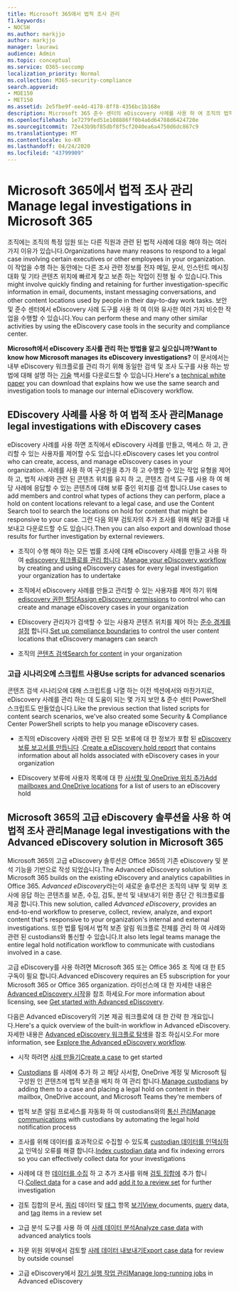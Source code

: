 ```yaml
---
title: Microsoft 365에서 법적 조사 관리
f1.keywords:
- NOCSH
ms.author: markjjo
author: markjjo
manager: laurawi
audience: Admin
ms.topic: conceptual
ms.service: O365-seccomp
localization_priority: Normal
ms.collection: M365-security-compliance
search.appverid:
- MOE150
- MET150
ms.assetid: 2e5fbe9f-ee4d-4178-8ff8-4356bc1b168e
description: Microsoft 365 준수 센터의 eDiscovery 사례를 사용 하 여 조직의 법적 조사를 관리 합니다. E5 구독이 있는 경우에는 고급 eDiscovery의 텍스트 분석, 기계 학습 및 예측 코딩 기능을 사용 하 여 사례 데이터를 보다 자세히 분석할 수 있습니다.
ms.openlocfilehash: 1e7279fed51e108886ff0b4a6d64788d6424720e
ms.sourcegitcommit: 72e43b9bf85dbf8f5cf2040ea6a4750d6dc867c9
ms.translationtype: MT
ms.contentlocale: ko-KR
ms.lasthandoff: 04/24/2020
ms.locfileid: "43799909"
---
```

# <a name="manage-legal-investigations-in-microsoft-365"></a><span data-ttu-id="f1463-104">Microsoft 365에서 법적 조사 관리</span><span class="sxs-lookup"><span data-stu-id="f1463-104">Manage legal investigations in Microsoft 365</span></span>

<span data-ttu-id="f1463-105">조직에는 조직의 특정 임원 또는 다른 직원과 관련 된 법적 사례에 대응 해야 하는 여러 가지 이유가 있습니다.</span><span class="sxs-lookup"><span data-stu-id="f1463-105">Organizations have many reasons to respond to a legal case involving certain executives or other employees in your organization.</span></span> <span data-ttu-id="f1463-106">이 작업을 수행 하는 동안에는 다른 조사 관련 정보를 전자 메일, 문서, 인스턴트 메시징 대화 및 기타 콘텐츠 위치에 빠르게 찾고 보존 하는 작업이 진행 될 수 있습니다.</span><span class="sxs-lookup"><span data-stu-id="f1463-106">This might involve quickly finding and retaining for further investigation-specific information in email, documents, instant messaging conversations, and other content locations used by people in their day-to-day work tasks.</span></span> <span data-ttu-id="f1463-107">보안 및 준수 센터에서 eDiscovery 사례 도구를 사용 하 여 이와 유사한 여러 가지 비슷한 작업을 수행할 수 있습니다.</span><span class="sxs-lookup"><span data-stu-id="f1463-107">You can perform these and many other similar activities by using the eDiscovery case tools in the security and compliance center.</span></span>
  
<span data-ttu-id="f1463-108">**Microsoft에서 eDiscovery 조사를 관리 하는 방법을 알고 싶으십니까?**</span><span class="sxs-lookup"><span data-stu-id="f1463-108">**Want to know how Microsoft manages its eDiscovery investigations?**</span></span> <span data-ttu-id="f1463-109">이 문서에서는 내부 eDiscovery 워크플로를 관리 하기 위해 동일한 검색 및 조사 도구를 사용 하는 방법에 대해 설명 하는 [기술](https://go.microsoft.com/fwlink/?linkid=852161) 백서를 다운로드할 수 있습니다.</span><span class="sxs-lookup"><span data-stu-id="f1463-109">Here's a [technical white paper](https://go.microsoft.com/fwlink/?linkid=852161) you can download that explains how we use the same search and investigation tools to manage our internal eDiscovery workflow.</span></span>
   
## <a name="manage-legal-investigations-with-ediscovery-cases"></a><span data-ttu-id="f1463-110">EDiscovery 사례를 사용 하 여 법적 조사 관리</span><span class="sxs-lookup"><span data-stu-id="f1463-110">Manage legal investigations with eDiscovery cases</span></span>

<span data-ttu-id="f1463-111">eDiscovery 사례를 사용 하면 조직에서 eDiscovery 사례를 만들고, 액세스 하 고, 관리할 수 있는 사용자를 제어할 수도 있습니다.</span><span class="sxs-lookup"><span data-stu-id="f1463-111">eDiscovery cases let you control who can create, access, and manage eDiscovery cases in your organization.</span></span> <span data-ttu-id="f1463-112">사례를 사용 하 여 구성원을 추가 하 고 수행할 수 있는 작업 유형을 제어 하 고, 법적 사례와 관련 된 콘텐츠 위치를 유지 하 고, 콘텐츠 검색 도구를 사용 하 여 해당 사례에 응답할 수 있는 콘텐츠에 대해 보류 중인 위치를 검색 합니다.</span><span class="sxs-lookup"><span data-stu-id="f1463-112">Use cases to add members and control what types of actions they can perform, place a hold on content locations relevant to a legal case, and use the Content Search tool to search the locations on hold for content that might be responsive to your case.</span></span> <span data-ttu-id="f1463-113">그런 다음 외부 검토자의 추가 조사를 위해 해당 결과를 내보내고 다운로드할 수도 있습니다.</span><span class="sxs-lookup"><span data-stu-id="f1463-113">Then you can also export and download those results for further investigation by external reviewers.</span></span>
  
- <span data-ttu-id="f1463-114">조직이 수행 해야 하는 모든 법률 조사에 대해 eDiscovery 사례를 만들고 사용 하 여 [ediscovery 워크플로를 관리 합니다](ediscovery-cases.md) .</span><span class="sxs-lookup"><span data-stu-id="f1463-114">[Manage your eDiscovery workflow](ediscovery-cases.md) by creating and using eDiscovery cases for every legal investigation your organization has to undertake</span></span> 
    
- <span data-ttu-id="f1463-115">조직에서 eDiscovery 사례를 만들고 관리할 수 있는 사용자를 제어 하기 위해 [ediscovery 권한 할당](assign-ediscovery-permissions.md)</span><span class="sxs-lookup"><span data-stu-id="f1463-115">[Assign eDiscovery permissions](assign-ediscovery-permissions.md) to control who can create and manage eDiscovery cases in your organization</span></span> 
    
- <span data-ttu-id="f1463-116">EDiscovery 관리자가 검색할 수 있는 사용자 콘텐츠 위치를 제어 하는 [준수 경계를 설정](tagging-and-assessment-in-advanced-ediscovery.md) 합니다.</span><span class="sxs-lookup"><span data-stu-id="f1463-116">[Set up compliance boundaries](tagging-and-assessment-in-advanced-ediscovery.md) to control the user content locations that eDiscovery managers can search</span></span> 
    
- <span data-ttu-id="f1463-117">조직의 [콘텐츠 검색](search-for-content.md)</span><span class="sxs-lookup"><span data-stu-id="f1463-117">[Search for content](search-for-content.md) in your organization</span></span> 
    
### <a name="use-scripts-for-advanced-scenarios"></a><span data-ttu-id="f1463-118">고급 시나리오에 스크립트 사용</span><span class="sxs-lookup"><span data-stu-id="f1463-118">Use scripts for advanced scenarios</span></span>

<span data-ttu-id="f1463-119">콘텐츠 검색 시나리오에 대해 스크립트를 나열 하는 이전 섹션에서와 마찬가지로, eDiscovery 사례를 관리 하는 데 도움이 되는 몇 가지 보안 & 준수 센터 PowerShell 스크립트도 만들었습니다.</span><span class="sxs-lookup"><span data-stu-id="f1463-119">Like the previous section that listed scripts for content search scenarios, we've also created some Security & Compliance Center PowerShell scripts to help you manage eDiscovery cases.</span></span>
  
- <span data-ttu-id="f1463-120">조직의 eDiscovery 사례와 관련 된 모든 보류에 대 한 정보가 포함 된 [eDiscovery 보류 보고서를 만듭니다](create-a-report-on-holds-in-ediscovery-cases.md) .</span><span class="sxs-lookup"><span data-stu-id="f1463-120">[Create a eDiscovery hold report](create-a-report-on-holds-in-ediscovery-cases.md) that contains information about all holds associated with eDiscovery cases in your organization</span></span> 
    
- <span data-ttu-id="f1463-121">EDiscovery 보류에 사용자 목록에 대 한 [사서함 및 OneDrive 위치 추가](use-a-script-to-add-users-to-a-hold-in-ediscovery.md)</span><span class="sxs-lookup"><span data-stu-id="f1463-121">[Add mailboxes and OneDrive locations](use-a-script-to-add-users-to-a-hold-in-ediscovery.md) for a list of users to an eDiscovery hold</span></span> 
  
## <a name="manage-legal-investigations-with-the-advanced-ediscovery-solution-in-microsoft-365"></a><span data-ttu-id="f1463-122">Microsoft 365의 고급 eDiscovery 솔루션을 사용 하 여 법적 조사 관리</span><span class="sxs-lookup"><span data-stu-id="f1463-122">Manage legal investigations with the Advanced eDiscovery solution in Microsoft 365</span></span>

<span data-ttu-id="f1463-123">Microsoft 365의 고급 eDiscovery 솔루션은 Office 365의 기존 eDiscovery 및 분석 기능을 기반으로 작성 되었습니다.</span><span class="sxs-lookup"><span data-stu-id="f1463-123">The Advanced eDiscovery solution in Microsoft 365 builds on the existing eDiscovery and analytics capabilities in Office 365.</span></span> <span data-ttu-id="f1463-124">*Advanced eDiscovery*라는이 새로운 솔루션은 조직의 내부 및 외부 조사에 응답 하는 콘텐츠를 보존, 수집, 검토, 분석 및 내보내기 위한 종단 간 워크플로를 제공 합니다.</span><span class="sxs-lookup"><span data-stu-id="f1463-124">This new solution, called *Advanced eDiscovery*, provides an end-to-end workflow to preserve, collect, review, analyze, and export content that's responsive to your organization's internal and external investigations.</span></span> <span data-ttu-id="f1463-125">또한 법률 팀에서 법적 보존 알림 워크플로 전체를 관리 하 여 사례와 관련 된 custodians와 통신할 수 있습니다.</span><span class="sxs-lookup"><span data-stu-id="f1463-125">It also lets legal teams manage the entire legal hold notification workflow to communicate with custodians involved in a case.</span></span>

<span data-ttu-id="f1463-126">고급 eDiscovery를 사용 하려면 Microsoft 365 또는 Office 365 조 직에 대 한 E5 구독이 필요 합니다.</span><span class="sxs-lookup"><span data-stu-id="f1463-126">Advanced eDiscovery requires an E5 subscription for your Microsoft 365 or Office 365 organization.</span></span> <span data-ttu-id="f1463-127">라이선스에 대 한 자세한 내용은 [Advanced eDiscovery 시작](get-started-with-advanced-ediscovery.md#step-1-verify-and-assign-appropriate-licenses)을 참조 하세요.</span><span class="sxs-lookup"><span data-stu-id="f1463-127">For more information about licensing, see [Get started with Advanced eDiscovery](get-started-with-advanced-ediscovery.md#step-1-verify-and-assign-appropriate-licenses).</span></span>

<span data-ttu-id="f1463-128">다음은 Advanced eDiscovery의 기본 제공 워크플로에 대 한 간략 한 개요입니다.</span><span class="sxs-lookup"><span data-stu-id="f1463-128">Here's a quick overview of the built-in workflow in Advanced eDiscovery.</span></span> <span data-ttu-id="f1463-129">자세한 내용은 [Advanced eDiscovery 워크플로 탐색](get-started-with-advanced-ediscovery.md#explore-the-advanced-ediscovery-workflow)을 참조 하십시오.</span><span class="sxs-lookup"><span data-stu-id="f1463-129">For more information, see [Explore the Advanced eDiscovery workflow](get-started-with-advanced-ediscovery.md#explore-the-advanced-ediscovery-workflow).</span></span>

- <span data-ttu-id="f1463-130">시작 하려면 [사례 만들기](create-new-ediscovery-case.md)</span><span class="sxs-lookup"><span data-stu-id="f1463-130">[Create a case](create-new-ediscovery-case.md) to get started</span></span>

- <span data-ttu-id="f1463-131">[Custodians](managing-custodians.md) 를 사례에 추가 하 고 해당 사서함, OneDrive 계정 및 Microsoft 팀 구성원 인 콘텐츠에 법적 보존을 배치 하 여 관리 합니다.</span><span class="sxs-lookup"><span data-stu-id="f1463-131">[Manage custodians](managing-custodians.md) by adding them to a case and placing a legal hold on content in their mailbox, OneDrive account, and Microsoft Teams they're members of</span></span>

- <span data-ttu-id="f1463-132">법적 보존 알림 프로세스를 자동화 하 여 custodians와의 [통신 관리](managing-custodian-communications.md)</span><span class="sxs-lookup"><span data-stu-id="f1463-132">[Manage communications](managing-custodian-communications.md) with custodians by automating the legal hold notification process</span></span>

- <span data-ttu-id="f1463-133">조사를 위해 데이터를 효과적으로 수집할 수 있도록 [custodian 데이터를 인덱싱하고](processing-data-for-case.md) 인덱싱 오류를 해결 합니다.</span><span class="sxs-lookup"><span data-stu-id="f1463-133">[Index custodian data](processing-data-for-case.md) and fix indexing errors so you can effectively collect data for your investigations</span></span>

- <span data-ttu-id="f1463-134">사례에 대 한 [데이터를 수집](collecting-data-for-ediscovery.md) 하 고 추가 조사를 위해 [검토 집합에](collecting-data-for-ediscovery.md#add-search-results-to-a-review-set) 추가 합니다.</span><span class="sxs-lookup"><span data-stu-id="f1463-134">[Collect data](collecting-data-for-ediscovery.md) for a case and add [add it to a review set](collecting-data-for-ediscovery.md#add-search-results-to-a-review-set) for further investigation</span></span>

- <span data-ttu-id="f1463-135">검토 집합의 문서, [쿼리](review-set-search.md) 데이터 및 [태그](tagging-documents.md) 항목 [보기](view-documents-in-review-set.md)</span><span class="sxs-lookup"><span data-stu-id="f1463-135">[View ](view-documents-in-review-set.md) documents, [query](review-set-search.md) data, and [tag](tagging-documents.md) items in a review set</span></span>

- <span data-ttu-id="f1463-136">고급 분석 도구를 사용 하 여 [사례 데이터 분석](analyzing-data-in-review-set.md)</span><span class="sxs-lookup"><span data-stu-id="f1463-136">[Analyze case data](analyzing-data-in-review-set.md) with advanced analytics tools</span></span>

- <span data-ttu-id="f1463-137">자문 위원 외부에서 검토할 [사례 데이터 내보내기](exporting-data-ediscover20.md)</span><span class="sxs-lookup"><span data-stu-id="f1463-137">[Export case data](exporting-data-ediscover20.md) for review by outside counsel</span></span>

- <span data-ttu-id="f1463-138">고급 eDiscovery에서 [장기 실행 작업 관리](managing-jobs-ediscovery20.md)</span><span class="sxs-lookup"><span data-stu-id="f1463-138">[Manage long-running jobs](managing-jobs-ediscovery20.md) in Advanced eDiscovery</span></span>
